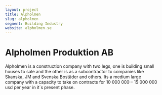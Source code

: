 ```yaml
---
layout: project
title: Alpholmen
slug: alpholmen
segment: Building Industry
website: alpholmen.se
---
```


# Alpholmen Produktion AB

Alpholmen is a construction company with two legs, one is building small houses to sale and the other is as a subcontractor to companies like Skanska, JM and Svenska Bostäder and others. Its a medium large company with a capacity to take on contracts for 10 000 000 – 15 000 000 usd per year in it´s present phase.

